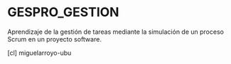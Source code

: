 # GESPRO_GESTION
Aprendizaje de la gestión de tareas mediante la simulación de un proceso Scrum en un proyecto software.

[cl] miguelarroyo-ubu
